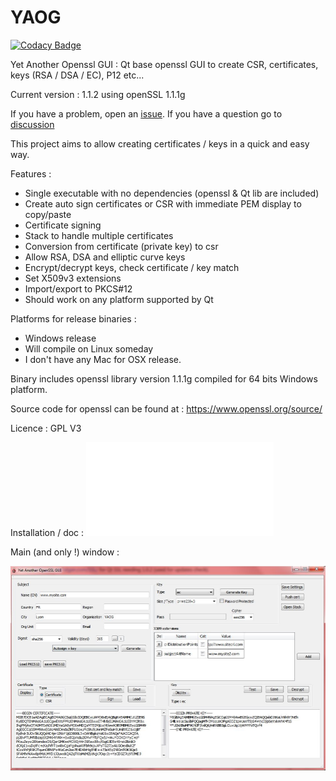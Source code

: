 # YAOG

[![Codacy Badge](https://api.codacy.com/project/badge/Grade/05ad904b205c4b598d3378d30a286d7b)](https://www.codacy.com/manual/patrick_34/YAOG?utm_source=github.com&amp;utm_medium=referral&amp;utm_content=patrickpr/YAOG&amp;utm_campaign=Badge_Grade)

Yet Another Openssl GUI : Qt base openssl GUI to create CSR, certificates, keys (RSA / DSA / EC), P12 etc...

Current version :  1.1.2 using openSSL 1.1.1g 

If you have a problem, open an [issue](https://github.com/patrickpr/YAOG/issues/new). If you have a question go to [discussion](https://github.com/patrickpr/YAOG/discussions)

This project aims to allow creating certificates / keys in a quick and easy way.

Features :
- Single executable with no dependencies (openssl & Qt lib are included)
- Create auto sign certificates or CSR with immediate PEM display to copy/paste
- Certificate signing
- Stack to handle multiple certificates
- Conversion from certificate (private key) to csr
- Allow RSA, DSA and elliptic curve keys
- Encrypt/decrypt keys, check certificate / key match
- Set X509v3 extensions
- Import/export to PKCS#12
- Should work on any platform supported by Qt

Platforms for release binaries : 
- Windows release
- Will compile on Linux someday
- I don't have any Mac for OSX release. 

Binary includes openssl library version 1.1.1g compiled for 64 bits Windows platform.

Source code for openssl can be found at : https://www.openssl.org/source/

Licence : GPL V3

Installation / doc : ![here](docs/01-installation.md)

Main (and only !) window : 

![MAIN](img/main.jpg)

